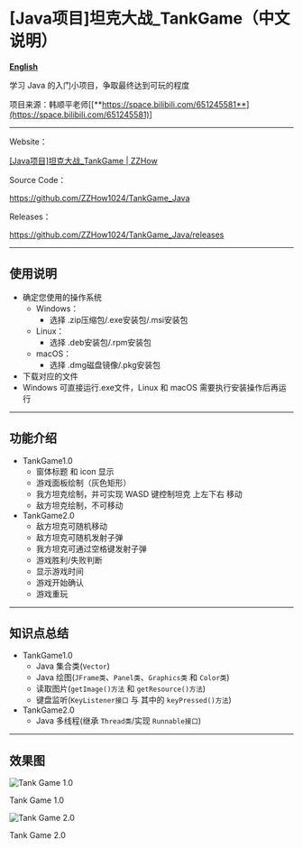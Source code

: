 # [Java项目]坦克大战_TankGame（中文说明）

[**English**](https://github.com/ZZHow1024/TankGame_Java/blob/main/README_EN.md)

学习 Java 的入门小项目，争取最终达到可玩的程度

项目来源：韩顺平老师[[**https://space.bilibili.com/651245581**](https://space.bilibili.com/651245581)]

---
Website：

[[Java项目]坦克大战_TankGame | ZZHow](https://www.zzhow.com/TankGame)

Source Code：

https://github.com/ZZHow1024/TankGame_Java

Releases：

https://github.com/ZZHow1024/TankGame_Java/releases

---

## 使用说明

- 确定您使用的操作系统
    - Windows：
        - 选择 .zip压缩包/.exe安装包/.msi安装包
    - Linux：
        - 选择 .deb安装包/.rpm安装包
    - macOS：
        - 选择 .dmg磁盘镜像/.pkg安装包
- 下载对应的文件
- Windows 可直接运行.exe文件，Linux 和 macOS 需要执行安装操作后再运行

---

## 功能介绍

- TankGame1.0
    - 窗体标题 和 icon 显示
    - 游戏面板绘制（灰色矩形）
    - 我方坦克绘制，并可实现 WASD 键控制坦克 上左下右 移动
    - 敌方坦克绘制，不可移动
- TankGame2.0
    - 敌方坦克可随机移动
    - 敌方坦克可随机发射子弹
    - 我方坦克可通过空格键发射子弹
    - 游戏胜利/失败判断
    - 显示游戏时间
    - 游戏开始确认
    - 游戏重玩

---

## 知识点总结

- TankGame1.0
    - Java 集合类(`Vector`)
    - Java 绘图(`JFrame类`、`Panel类`、`Graphics类` 和 `Color类`)
    - 读取图片(`getImage()方法` 和 `getResource()方法`)
    - 键盘监听(`KeyListener接口` 与 其中的 `keyPressed()方法`)
- TankGame2.0
    - Java 多线程(继承 `Thread类`/实现 `Runnable接口`)

---

## **效果图**

![Tank Game 1.0](https://www.notion.so/image/https%3A%2F%2Fprod-files-secure.s3.us-west-2.amazonaws.com%2F4b165318-6383-451c-8845-110b786c9f0a%2F1f69128c-ff77-4a30-ad43-235842eb361f%2FTankGame1.0.png?table=block&id=eb7c1e37-5851-4b48-97cd-cf371603d957&t=eb7c1e37-5851-4b48-97cd-cf371603d957&width=1482&cache=v2)

Tank Game 1.0

![Tank Game 2.0](https://www.notion.so/image/https%3A%2F%2Fprod-files-secure.s3.us-west-2.amazonaws.com%2F4b165318-6383-451c-8845-110b786c9f0a%2F1c716d7d-99de-47cc-99d9-9d2986df0863%2FTankGame2.0.png?table=block&id=0b8e553c-7f0a-41ca-896c-d9388ce3c02a&t=0b8e553c-7f0a-41ca-896c-d9388ce3c02a&width=708&cache=v2)

Tank Game 2.0
